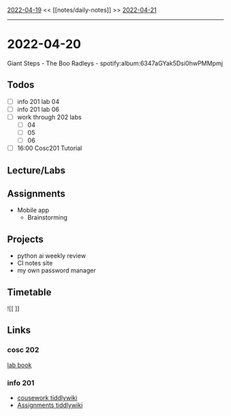 [2022-04-19](daily_notes/2022-04-19) << [[notes/daily-notes]] >> [2022-04-21](daily_notes/2022-04-21)

---

# 2022-04-20

Giant Steps - The Boo Radleys - spotify:album:6347aGYak5Dsi0hwPMMpmj

## Todos
- [ ] info 201 lab 04
- [ ] info 201 lab 06
- [ ] work through 202 labs
	- [ ] 04
	- [ ] 05
	- [ ] 06
- [ ] 16:00 Cosc201 Tutorial

## Lecture/Labs

## Assignments
- Mobile app
	- Brainstorming

## Projects
- python ai weekly review
- CI notes site
- my own password manager

## Timetable

![[ ]]

## Links

### cosc 202

[lab book](https://cosc202.cspages.otago.ac.nz/lab-book/COSC202LabBook.pdf)

### info 201

- [cousework tiddlywiki](https://isgb.otago.ac.nz/infosci/INFO201/labs_release/raw/master/output/info201_labs.html#)
- [Assignments tiddlywiki](https://isgb.otago.ac.nz/info201/shared/assignments_release/raw/master/output/INFO201_Assignments.html)